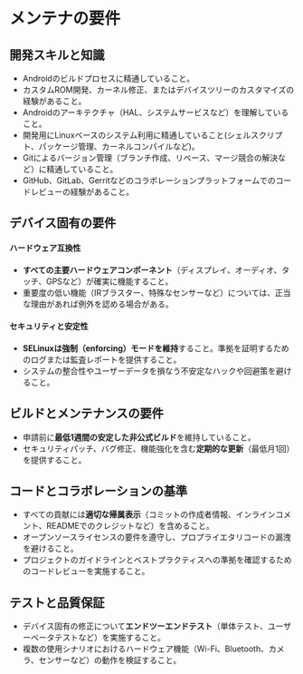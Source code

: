 # メンテナの要件

## 開発スキルと知識
- Androidのビルドプロセスに精通していること。
- カスタムROM開発、カーネル修正、またはデバイスツリーのカスタマイズの経験があること。
- Androidのアーキテクチャ（HAL、システムサービスなど）を理解していること。
- 開発用にLinuxベースのシステム利用に精通していること(シェルスクリプト、パッケージ管理、カーネルコンパイルなど)。
- Gitによるバージョン管理（ブランチ作成、リベース、マージ競合の解決など）に精通していること。
- GitHub、GitLab、Gerritなどのコラボレーションプラットフォームでのコードレビューの経験があること。

## デバイス固有の要件
#### ハードウェア互換性
- **すべての主要ハードウェアコンポーネント**（ディスプレイ、オーディオ、タッチ、GPSなど）が確実に機能すること。
- 重要度の低い機能（IRブラスター、特殊なセンサーなど）については、正当な理由があれば例外を認める場合がある。

#### セキュリティと安定性
- **SELinuxは強制（enforcing）モードを維持**すること。準拠を証明するためのログまたは監査レポートを提供すること。
- システムの整合性やユーザーデータを損なう不安定なハックや回避策を避けること。

## ビルドとメンテナンスの要件
- 申請前に**最低1週間の安定した非公式ビルド**を維持していること。
- セキュリティパッチ、バグ修正、機能強化を含む**定期的な更新**（最低月1回）を提供すること。

## コードとコラボレーションの基準
- すべての貢献には**適切な帰属表示**（コミットの作成者情報、インラインコメント、READMEでのクレジットなど）を含めること。
- オープンソースライセンスの要件を遵守し、プロプライエタリコードの漏洩を避けること。
- プロジェクトのガイドラインとベストプラクティスへの準拠を確認するためのコードレビューを実施すること。

## テストと品質保証
- デバイス固有の修正について**エンドツーエンドテスト**（単体テスト、ユーザーベータテストなど）を実施すること。
- 複数の使用シナリオにおけるハードウェア機能（Wi-Fi、Bluetooth、カメラ、センサーなど）の動作を検証すること。